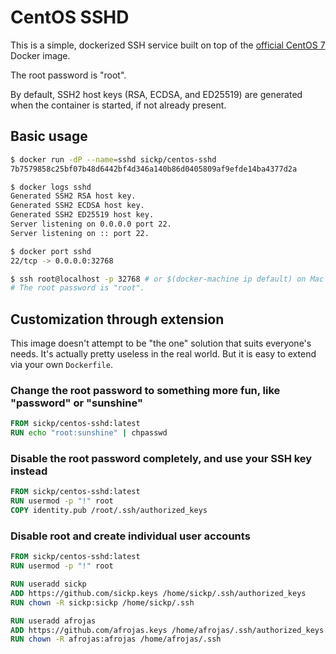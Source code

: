 # CentOS SSHD

This is a simple, dockerized SSH service built on top of the [official CentOS 7](https://hub.docker.com/_/centos/) Docker image.

The root password is "root".

By default, SSH2 host keys (RSA, ECDSA, and ED25519) are generated when the container is started, if not already present.

## Basic usage

```bash
$ docker run -dP --name=sshd sickp/centos-sshd
7b7579858c25bf07b48d6442bf4d346a140b86d0405809af9efde14ba4377d2a

$ docker logs sshd
Generated SSH2 RSA host key.
Generated SSH2 ECDSA host key.
Generated SSH2 ED25519 host key.
Server listening on 0.0.0.0 port 22.
Server listening on :: port 22.

$ docker port sshd
22/tcp -> 0.0.0.0:32768

$ ssh root@localhost -p 32768 # or $(docker-machine ip default) on Mac OS X / Windows
# The root password is "root".
```

## Customization through extension

This image doesn't attempt to be "the one" solution that suits everyone's needs. It's actually pretty useless in the real world. But it is easy to extend via your own `Dockerfile`.

### Change the root password to something more fun, like "password" or "sunshine"

```dockerfile
FROM sickp/centos-sshd:latest
RUN echo "root:sunshine" | chpasswd
```

### Disable the root password completely, and use your SSH key instead

```dockerfile
FROM sickp/centos-sshd:latest
RUN usermod -p "!" root
COPY identity.pub /root/.ssh/authorized_keys
```

### Disable root and create individual user accounts

```dockerfile
FROM sickp/centos-sshd:latest
RUN usermod -p "!" root

RUN useradd sickp
ADD https://github.com/sickp.keys /home/sickp/.ssh/authorized_keys
RUN chown -R sickp:sickp /home/sickp/.ssh

RUN useradd afrojas
ADD https://github.com/afrojas.keys /home/afrojas/.ssh/authorized_keys
RUN chown -R afrojas:afrojas /home/afrojas/.ssh
```
